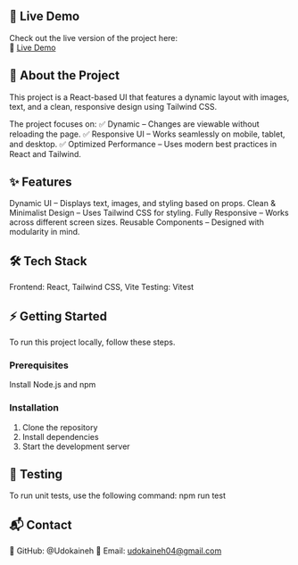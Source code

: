 ## 🚀 Live Demo

Check out the live version of the project here:  
🔗 [Live Demo](https://udoka-ineh-dynamicbanner.vercel.app/)

## 📖 About the Project

This project is a React-based UI that features a dynamic layout with images, text, and a clean, responsive design using Tailwind CSS.

The project focuses on:
✅ Dynamic – Changes are viewable without reloading the page.
✅ Responsive UI – Works seamlessly on mobile, tablet, and desktop.
✅ Optimized Performance – Uses modern best practices in React and Tailwind.

## ✨ Features

Dynamic UI – Displays text, images, and styling based on props.
Clean & Minimalist Design – Uses Tailwind CSS for styling.
Fully Responsive – Works across different screen sizes.
Reusable Components – Designed with modularity in mind.

## 🛠️ Tech Stack

Frontend: React, Tailwind CSS, Vite
Testing: Vitest

## ⚡ Getting Started

To run this project locally, follow these steps.

### Prerequisites

Install Node.js and npm

### Installation

1. Clone the repository
2. Install dependencies
3. Start the development server

## 🧪 Testing

To run unit tests, use the following command:
npm run test

## 📬 Contact

🔗 GitHub: @Udokaineh
🔗 Email: udokaineh04@gmail.com
